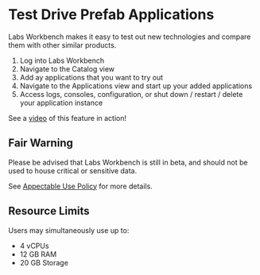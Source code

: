 # Test Drive Prefab Applications
Labs Workbench makes it easy to test out new technologies and compare them with other similar products.

1. Log into Labs Workbench
2. Navigate to the Catalog view
3. Add ay applications that you want to try out
4. Navigate to the Applications view and start up your added applications
5. Access logs, consoles, configuration, or shut down / restart / delete your application instance

See a [video](https://nationaldataservice.atlassian.net/wiki/display/NDSC/Feature+Overview#FeatureOverview-Browseandmanageapplications) of this feature in action!

## Fair Warning
Please be advised that Labs Workbench is still in beta, and should not be used to house critical or sensitive data.

See [Appectable Use Policy](https://nationaldataservice.atlassian.net/wiki/display/NDSC/Acceptable+Use+Policy) for more details.

## Resource Limits
Users may simultaneously use up to:
* 4 vCPUs
* 12 GB RAM
* 20 GB Storage
